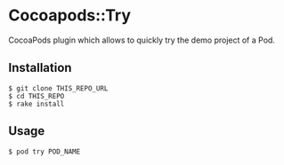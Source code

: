 # Cocoapods::Try

CocoaPods plugin which allows to quickly try the demo project of a Pod.

## Installation

    $ git clone THIS_REPO_URL
    $ cd THIS_REPO
    $ rake install

## Usage

    $ pod try POD_NAME
